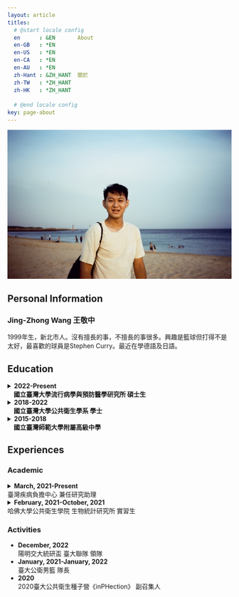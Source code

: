```yaml
---
layout: article
titles:
  # @start locale config
  en      : &EN       About
  en-GB   : *EN
  en-US   : *EN
  en-CA   : *EN
  en-AU   : *EN
  zh-Hant : &ZH_HANT  關於
  zh-TW   : *ZH_HANT
  zh-HK   : *ZH_HANT
 
  # @end locale config
key: page-about
---
```



![My Profile Picture](/ProfilePicture_v3.jpg)

## Personal Information
### Jing-Zhong Wang 王敬中
1999年生，新北市人。沒有擅長的事，不擅長的事很多。興趣是籃球但打得不是太好，最喜歡的球員是Stephen Curry。最近在學德語及日語。


## Education
<details>
  <summary><b>2022-Present<br>&emsp;國立臺灣大學流行病學與預防醫學研究所 碩士生</b></summary>
    <p><b>
    &emsp;主修生物醫學統計與資料科學<br>
    &emsp;Master student of Biostatistics and Health Data Science<br>
    </b>
    &emsp;&emsp;<i>Institute of Epidemiology and Prevent Medicine<br>
    &emsp;&emsp;National Taiwan University</i>
    </p>
</details>
<details>
  <summary><b>2018-2022<br>&emsp;國立臺灣大學公共衛生學系 學士</b></summary>
    <p>
    &emsp;主修生物統計與健康資訊<br>
    <b>
    &emsp;Bachelor of Science in Public Health<br>
    </b>
    &emsp;Specialized in Biostatistics and Health Data<br>
    &emsp;&emsp;<i>National Taiwan University</i>
    <ul>
    <li>生物統計學程  Biological Statistics Program</li>
    <li>傳染病學程 (主修流行病學) Infectious Diseases Program (Specialized in Epidemiology)</li>
    <li>健康大數據學程 Big Data in Health Program</li>
    </ul>
    </p>
</details>
<details>
  <summary><b>2015-2018<br>&emsp;國立臺灣師範大學附屬高級中學</b></summary>
    <p><b>
    &emsp;High School Diploma<br>
    </b>
    &emsp;&emsp;<i>The Affiliated Senior High School of National Taiwan Normal University</i>
    </p>
</details>

## Experiences

### Academic
<details>
  <summary><b>March, 2021-Present</b><br>
   臺灣疾病負擔中心 兼任研究助理
  </summary>
  <p>
  </p>
</details>
<details>
  <summary><b>February, 2021-October, 2021</b><br>
   哈佛大學公共衛生學院 生物統計研究所 實習生
  </summary>
  <p>
  </p>
</details>


### Activities
- **December, 2022**  
  陽明交大統研盃 臺大聯隊 領隊
- **January, 2021-January, 2022**   
  臺大公衛男籃 隊長 
- **2020**   
  2020臺大公共衛生種子營《inPHection》 副召集人
